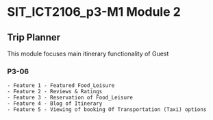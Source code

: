 # SIT_ICT2106_p3-M1 Module 2
## Trip Planner 

This module focuses main itinerary functionality of Guest 

### P3-06
    - Feature 1 - Featured Food_Leisure 
    - Feature 2 - Reviews & Ratings 
    - Feature 3 - Reservation of Food_Leisure 
    - Feature 4 - Blog of Itinerary  
    - Feature 5 - Viewing of booking Of Transportation (Taxi) options 


